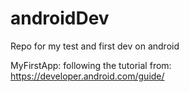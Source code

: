 # androidDev
Repo for my test and first dev on android 

MyFirstApp: following the tutorial from: https://developer.android.com/guide/
